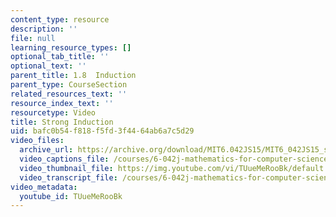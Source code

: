 ```yaml
---
content_type: resource
description: ''
file: null
learning_resource_types: []
optional_tab_title: ''
optional_text: ''
parent_title: 1.8  Induction
parent_type: CourseSection
related_resources_text: ''
resource_index_text: ''
resourcetype: Video
title: Strong Induction
uid: bafc0b54-f818-f5fd-3f44-64ab6a7c5d29
video_files:
  archive_url: https://archive.org/download/MIT6.042JS15/MIT6_042JS15_stronginduction_ipod.mp4
  video_captions_file: /courses/6-042j-mathematics-for-computer-science-spring-2015/7e45993fe1d258eb929a41131c141f08_TUueMeRooBk.vtt
  video_thumbnail_file: https://img.youtube.com/vi/TUueMeRooBk/default.jpg
  video_transcript_file: /courses/6-042j-mathematics-for-computer-science-spring-2015/11a3535d15f5925da0c4cf83dfe36721_TUueMeRooBk.pdf
video_metadata:
  youtube_id: TUueMeRooBk
---
```

